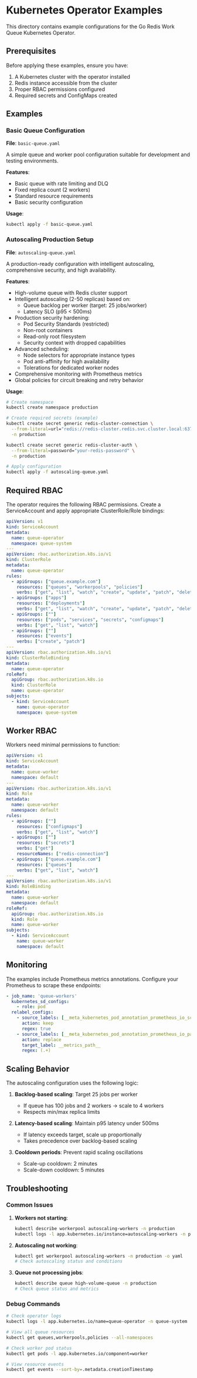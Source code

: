 # Kubernetes Operator Examples

This directory contains example configurations for the Go Redis Work Queue Kubernetes Operator.

## Prerequisites

Before applying these examples, ensure you have:

1. A Kubernetes cluster with the operator installed
2. Redis instance accessible from the cluster
3. Proper RBAC permissions configured
4. Required secrets and ConfigMaps created

## Examples

### Basic Queue Configuration

**File**: `basic-queue.yaml`

A simple queue and worker pool configuration suitable for development and testing environments.

**Features**:
- Basic queue with rate limiting and DLQ
- Fixed replica count (2 workers)
- Standard resource requirements
- Basic security configuration

**Usage**:
```bash
kubectl apply -f basic-queue.yaml
```

### Autoscaling Production Setup

**File**: `autoscaling-queue.yaml`

A production-ready configuration with intelligent autoscaling, comprehensive security, and high availability.

**Features**:
- High-volume queue with Redis cluster support
- Intelligent autoscaling (2-50 replicas) based on:
  - Queue backlog per worker (target: 25 jobs/worker)
  - Latency SLO (p95 < 500ms)
- Production security hardening:
  - Pod Security Standards (restricted)
  - Non-root containers
  - Read-only root filesystem
  - Security context with dropped capabilities
- Advanced scheduling:
  - Node selectors for appropriate instance types
  - Pod anti-affinity for high availability
  - Tolerations for dedicated worker nodes
- Comprehensive monitoring with Prometheus metrics
- Global policies for circuit breaking and retry behavior

**Usage**:
```bash
# Create namespace
kubectl create namespace production

# Create required secrets (example)
kubectl create secret generic redis-cluster-connection \
  --from-literal=url="redis://redis-cluster.redis.svc.cluster.local:6379/1" \
  -n production

kubectl create secret generic redis-cluster-auth \
  --from-literal=password="your-redis-password" \
  -n production

# Apply configuration
kubectl apply -f autoscaling-queue.yaml
```

## Required RBAC

The operator requires the following RBAC permissions. Create a ServiceAccount and apply appropriate ClusterRole/Role bindings:

```yaml
apiVersion: v1
kind: ServiceAccount
metadata:
  name: queue-operator
  namespace: queue-system
---
apiVersion: rbac.authorization.k8s.io/v1
kind: ClusterRole
metadata:
  name: queue-operator
rules:
  - apiGroups: ["queue.example.com"]
    resources: ["queues", "workerpools", "policies"]
    verbs: ["get", "list", "watch", "create", "update", "patch", "delete"]
  - apiGroups: ["apps"]
    resources: ["deployments"]
    verbs: ["get", "list", "watch", "create", "update", "patch", "delete"]
  - apiGroups: [""]
    resources: ["pods", "services", "secrets", "configmaps"]
    verbs: ["get", "list", "watch"]
  - apiGroups: [""]
    resources: ["events"]
    verbs: ["create", "patch"]
---
apiVersion: rbac.authorization.k8s.io/v1
kind: ClusterRoleBinding
metadata:
  name: queue-operator
roleRef:
  apiGroup: rbac.authorization.k8s.io
  kind: ClusterRole
  name: queue-operator
subjects:
  - kind: ServiceAccount
    name: queue-operator
    namespace: queue-system
```

## Worker RBAC

Workers need minimal permissions to function:

```yaml
apiVersion: v1
kind: ServiceAccount
metadata:
  name: queue-worker
  namespace: default
---
apiVersion: rbac.authorization.k8s.io/v1
kind: Role
metadata:
  name: queue-worker
  namespace: default
rules:
  - apiGroups: [""]
    resources: ["configmaps"]
    verbs: ["get", "list", "watch"]
  - apiGroups: [""]
    resources: ["secrets"]
    verbs: ["get"]
    resourceNames: ["redis-connection"]
  - apiGroups: ["queue.example.com"]
    resources: ["queues"]
    verbs: ["get", "list", "watch"]
---
apiVersion: rbac.authorization.k8s.io/v1
kind: RoleBinding
metadata:
  name: queue-worker
  namespace: default
roleRef:
  apiGroup: rbac.authorization.k8s.io
  kind: Role
  name: queue-worker
subjects:
  - kind: ServiceAccount
    name: queue-worker
    namespace: default
```

## Monitoring

The examples include Prometheus metrics annotations. Configure your Prometheus to scrape these endpoints:

```yaml
- job_name: 'queue-workers'
  kubernetes_sd_configs:
    - role: pod
  relabel_configs:
    - source_labels: [__meta_kubernetes_pod_annotation_prometheus_io_scrape]
      action: keep
      regex: true
    - source_labels: [__meta_kubernetes_pod_annotation_prometheus_io_path]
      action: replace
      target_label: __metrics_path__
      regex: (.+)
```

## Scaling Behavior

The autoscaling configuration uses the following logic:

1. **Backlog-based scaling**: Target 25 jobs per worker
   - If queue has 100 jobs and 2 workers → scale to 4 workers
   - Respects min/max replica limits

2. **Latency-based scaling**: Maintain p95 latency under 500ms
   - If latency exceeds target, scale up proportionally
   - Takes precedence over backlog-based scaling

3. **Cooldown periods**: Prevent rapid scaling oscillations
   - Scale-up cooldown: 2 minutes
   - Scale-down cooldown: 5 minutes

## Troubleshooting

### Common Issues

1. **Workers not starting**:
   ```bash
   kubectl describe workerpool autoscaling-workers -n production
   kubectl logs -l app.kubernetes.io/instance=autoscaling-workers -n production
   ```

2. **Autoscaling not working**:
   ```bash
   kubectl get workerpool autoscaling-workers -n production -o yaml
   # Check autoscaling status and conditions
   ```

3. **Queue not processing jobs**:
   ```bash
   kubectl describe queue high-volume-queue -n production
   # Check queue status and metrics
   ```

### Debug Commands

```bash
# Check operator logs
kubectl logs -l app.kubernetes.io/name=queue-operator -n queue-system

# View all queue resources
kubectl get queues,workerpools,policies --all-namespaces

# Check worker pod status
kubectl get pods -l app.kubernetes.io/component=worker

# View resource events
kubectl get events --sort-by=.metadata.creationTimestamp
```